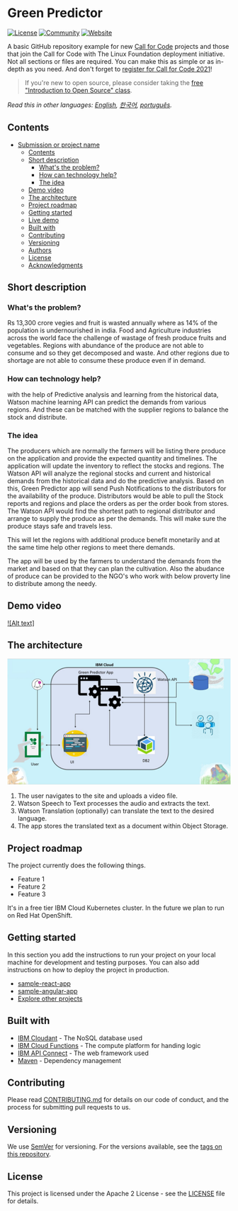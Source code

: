 # Green Predictor

[![License](https://img.shields.io/badge/License-Apache2-blue.svg)](https://www.apache.org/licenses/LICENSE-2.0) [![Community](https://img.shields.io/badge/Join-Community-blue)](https://developer.ibm.com/callforcode/get-started/) [![Website](https://img.shields.io/badge/View-Website-blue)](https://sample-project.s3-web.us-east.cloud-object-storage.appdomain.cloud/)

A basic GitHub repository example for new [Call for Code](https://developer.ibm.com/callforcode/) projects and those that join the Call for Code with The Linux Foundation deployment initiative. Not all sections or files are required. You can make this as simple or as in-depth as you need. And don't forget to [register for Call for Code 2021](https://developer.ibm.com/callforcode/get-started/)!

> If you're new to open source, please consider taking the [free "Introduction to Open Source" class](https://cognitiveclass.ai/courses/introduction-to-open-source).

_Read this in other languages: [English](README.md), [한국어](./docs/README.ko.md), [português](./docs/README.pt_br.md)._

## Contents

- [Submission or project name](#submission-or-project-name)
  - [Contents](#contents)
  - [Short description](#short-description)
    - [What's the problem?](#whats-the-problem)
    - [How can technology help?](#how-can-technology-help)
    - [The idea](#the-idea)
  - [Demo video](#demo-video)
  - [The architecture](#the-architecture)
  - [Project roadmap](#project-roadmap)
  - [Getting started](#getting-started)
  - [Live demo](#live-demo)
  - [Built with](#built-with)
  - [Contributing](#contributing)
  - [Versioning](#versioning)
  - [Authors](#authors)
  - [License](#license)
  - [Acknowledgments](#acknowledgments)

## Short description

### What's the problem?

Rs 13,300 crore vegies and fruit is wasted annually where as 14% of the population is undernourished in india.
Food and Agriculture industries across the world face the challenge of wastage of fresh produce fruits and vegetables. Regions with abundance of the produce are not able to consume and so they get decomposed and waste. And other regions due to shortage are not able to consume these produce even if in demand. 


### How can technology help?

with the help of Predictive analysis and learning from the historical data, Watson machine learning API can predict the demands from various regions. And these can be matched with the supplier regions to balance the stock and distribute. 

### The idea

The producers which are normally the farmers will be listing there produce on the application and provide the expected quantity and timelines. The application will update the inventory to reflect the stocks and regions. The Watson API will analyze the regional stocks and current and historical demands from the historical data and do the predictive analysis. Based on this, Green Predictor app will send Push Notifications to  the distributors for the availability of the produce. Distributors would be able to pull the Stock reports and regions and place the orders as per the order book from stores. The Watson API would find the shortest path to  regional distributor and arrange to supply the produce as per the demands. This will make sure the produce stays safe and travels less. 

This will let the regions with additional produce benefit monetarily and at the same time help other regions to meet there demands.

The app will be used by the farmers to understand the demands from the market and based on that they can plan the cultivation. 
Also the abudance of produce can be provided to the NGO's who work with below proverty line to distribute among the needy.

## Demo video


[![Alt text]](https://youtu.be/uCaI4PbG8e4)

## The architecture

![alt](./images/Architecture.png)

1. The user navigates to the site and uploads a video file.
2. Watson Speech to Text processes the audio and extracts the text.
3. Watson Translation (optionally) can translate the text to the desired language.
4. The app stores the translated text as a document within Object Storage.



## Project roadmap

The project currently does the following things.

- Feature 1
- Feature 2
- Feature 3

It's in a free tier IBM Cloud Kubernetes cluster. In the future we plan to run on Red Hat OpenShift.


## Getting started

In this section you add the instructions to run your project on your local machine for development and testing purposes. You can also add instructions on how to deploy the project in production.

- [sample-react-app](./sample-react-app/)
- [sample-angular-app](./sample-angular-app/)
- [Explore other projects](https://github.com/upkarlidder/ibmhacks)


## Built with

- [IBM Cloudant](https://cloud.ibm.com/catalog?search=cloudant#search_results) - The NoSQL database used
- [IBM Cloud Functions](https://cloud.ibm.com/catalog?search=cloud%20functions#search_results) - The compute platform for handing logic
- [IBM API Connect](https://cloud.ibm.com/catalog?search=api%20connect#search_results) - The web framework used
- [Maven](https://maven.apache.org/) - Dependency management


## Contributing

Please read [CONTRIBUTING.md](CONTRIBUTING.md) for details on our code of conduct, and the process for submitting pull requests to us.

## Versioning

We use [SemVer](http://semver.org/) for versioning. For the versions available, see the [tags on this repository](https://github.com/your/project/tags).

## License

This project is licensed under the Apache 2 License - see the [LICENSE](LICENSE) file for details.
